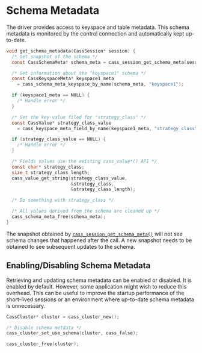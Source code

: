 # Schema Metadata

The driver provides access to keyspace and table metadata. This schema metadata
is monitored by the control connection and automatically kept up-to-date.

```c
void get_schema_metadata(CassSession* session) {
  /* Get snapshot of the schema */
  const CassSchemaMeta* schema_meta = cass_session_get_schema_meta(session);

  /* Get information about the "keyspace1" schema */
  const CassKeyspaceMeta* keyspace1_meta
    = cass_schema_meta_keyspace_by_name(schema_meta, "keyspace1");

  if (keyspace1_meta == NULL) {
    /* Handle error */
  }

  /* Get the key-value filed for "strategy_class" */
  const CassValue* strategy_class_value
    = cass_keyspace_meta_field_by_name(keyspace1_meta, "strategy_class");

  if (strategy_class_value == NULL) {
    /* Handle error */
  }

  /* Fields values use the existing cass_value*() API */
  const char* strategy_class;
  size_t strategy_class_length;
  cass_value_get_string(strategy_class_value,
                        &strategy_class,
                        &strategy_class_length);

  /* Do something with strategy_class */

  /* All values derived from the schema are cleaned up */
  cass_schema_meta_free(schema_meta);
}
```

The snapshot obtained by [`cass_session_get_schema_meta()`] will not see schema changes
that happened after the call. A new snapshot needs to be obtained to see
subsequent updates to the schema.

## Enabling/Disabling Schema Metadata

Retrieving and updating schema metadata can be enabled or disabled. It is
enabled by default. However, some application might wish to reduce this
overhead. This can be useful to improve the startup performance of the
short-lived sessions or an environment where up-to-date schema metadata is
unnecessary.

```c
CassCluster* cluster = cass_cluster_new();

/* Disable schema metdata */
cass_cluster_set_use_schema(cluster, cass_false);

cass_cluster_free(cluster);
```
[`cass_session_get_schema_meta()`]: https://docs.datastax.com/en/developer/cpp-driver/latest/api/struct.CassSession/#cass-session-get-schema-meta
